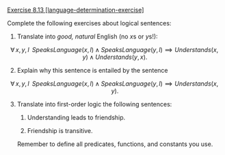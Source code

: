 [Exercise 8.13 \[language-determination-exercise\]](8-13/)

Complete the following exercises
about logical sentences:

1.  Translate into *good, natural* English (no $x$s or $y$s!):

$$
{\forall\,x,y,l\;\;} SpeaksLanguage(x, l) \land SpeaksLanguage(y, l)
    \implies Understands(x, y) \land Understands(y,x).
$$

2.  Explain why this sentence is entailed by the sentence

$$
{\forall\,x,y,l\;\;} SpeaksLanguage(x, l) \land SpeaksLanguage(y, l)
    \implies Understands(x, y).
$$

3.  Translate into first-order logic the following sentences:

    1.  Understanding leads to friendship.

    2.  Friendship is transitive.

    Remember to define all predicates, functions, and constants you use.
